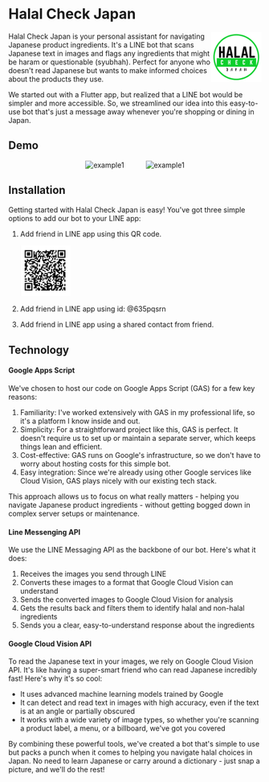# Halal Check Japan 

<img src="./img/halal-check-japan-logo.png" alt="logo" align="right" width="100">
Halal Check Japan is your personal assistant for navigating Japanese product ingredients. It's a LINE bot that scans Japanese text in images and flags any ingredients that might be haram or questionable (syubhah). Perfect for anyone who doesn't read Japanese but wants to make informed choices about the products they use.

We started out with a Flutter app, but realized that a LINE bot would be simpler and more accessible. So, we streamlined our idea into this easy-to-use bot that's just a message away whenever you're shopping or dining in Japan.

## Demo

<p align="center">
  <img src="./img/example1.gif" alt="example1" width="200" >
  &nbsp; &nbsp; &nbsp; &nbsp; &nbsp;
  <img src="./img/example2.gif" alt="example1" width="200" >
</p>

## Installation

Getting started with Halal Check Japan is easy! You've got three simple options to add our bot to your LINE app:
1. Add friend in LINE app using this QR code.

      <img src="./img/qrcode.jpg" alt="qrcode" width="100">
3. Add friend in LINE app using id: @635pqsrn
4. Add friend in LINE app using a shared contact from friend.

## Technology
#### Google Apps Script
We've chosen to host our code on Google Apps Script (GAS) for a few key reasons:

1. Familiarity: I've worked extensively with GAS in my professional life, so it's a platform I know inside and out.
2. Simplicity: For a straightforward project like this, GAS is perfect. It doesn't require us to set up or maintain a separate server, which keeps things lean and efficient.
3. Cost-effective: GAS runs on Google's infrastructure, so we don't have to worry about hosting costs for this simple bot.
4. Easy integration: Since we're already using other Google services like Cloud Vision, GAS plays nicely with our existing tech stack.

This approach allows us to focus on what really matters - helping you navigate Japanese product ingredients - without getting bogged down in complex server setups or maintenance.

#### Line Messenging API
We use the LINE Messaging API as the backbone of our bot. Here's what it does:

1. Receives the images you send through LINE
2. Converts these images to a format that Google Cloud Vision can understand
3. Sends the converted images to Google Cloud Vision for analysis
4. Gets the results back and filters them to identify halal and non-halal ingredients
5. Sends you a clear, easy-to-understand response about the ingredients

#### Google Cloud Vision API
To read the Japanese text in your images, we rely on Google Cloud Vision API. It's like having a super-smart friend who can read Japanese incredibly fast! Here's why it's so cool:

- It uses advanced machine learning models trained by Google
- It can detect and read text in images with high accuracy, even if the text is at an angle or partially obscured
- It works with a wide variety of image types, so whether you're scanning a product label, a menu, or a billboard, we've got you covered

By combining these powerful tools, we've created a bot that's simple to use but packs a punch when it comes to helping you navigate halal choices in Japan. No need to learn Japanese or carry around a dictionary - just snap a picture, and we'll do the rest!
